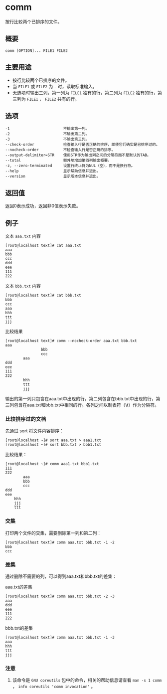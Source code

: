 #  comm

按行比较两个已排序的文件。

##  概要

    
    
    comm [OPTION]... FILE1 FILE2
    

##  主要用途

  * 按行比较两个已排序的文件。 
  * 当 ` FILE1 ` 或 ` FILE2 ` 为 ` - ` 时，读取标准输入。 
  * 无选项时输出三列，第一列为 ` FILE1 ` 独有的行，第二列为 ` FILE2 ` 独有的行，第三列为 ` FILE1 ` ， ` FILE2 ` 共有的行。 

##  选项

    
    
    -1                        不输出第一列。
    -2                        不输出第二列。
    -3                        不输出第三列。
    --check-order             检查输入行是否正确的排序，即使它们确实是已排序过的。
    --nocheck-order           不检查输入行是否正确的排序。
    --output-delimiter=STR    使用STR作为输出列之间的分隔符而不是默认的TAB。
    --total                   额外地增加第四列输出概要。
    -z, --zero-terminated     设置行终止符为NUL（空），而不是换行符。
    --help                    显示帮助信息并退出。
    --version                 显示版本信息并退出。
    

##  返回值

返回0表示成功，返回非0值表示失败。

##  例子

文本 ` aaa.txt ` 内容

    
    
    [root@localhost text]# cat aaa.txt 
    aaa
    bbb
    ccc
    ddd
    eee
    111
    222
    

文本 ` bbb.txt ` 内容

    
    
    [root@localhost text]# cat bbb.txt 
    bbb
    ccc
    aaa
    hhh
    ttt
    jjj
    

比较结果

    
    
    [root@localhost text]# comm --nocheck-order aaa.txt bbb.txt 
    aaa
                    bbb
                    ccc
            aaa
    ddd
    eee
    111
    222
            hhh
            ttt
            jjj
    

输出的第一列只包含在aaa.txt中出现的行，第二列包含在bbb.txt中出现的行，第三列包含在aaa.txt和bbb.txt中相同的行。各列之间以制表符（\t）作为分隔符。

###  比较排序过的文档

先通过 sort 将文件内容排序：

    
    
    [root@localhost ~]# sort aaa.txt > aaa1.txt
    [root@localhost ~]# sort bbb.txt > bbb1.txt
    

比较结果：

    
    
    [root@localhost ~]# comm aaa1.txt bbb1.txt
    111
    222
            aaa
            bbb
            ccc
    ddd
    eee
        hhh
        jjj
        ttt
    

###  交集

打印两个文件的交集，需要删除第一列和第二列：

    
    
    [root@localhost text]# comm aaa.txt bbb.txt -1 -2
    bbb
    ccc
    

###  差集

通过删除不需要的列，可以得到aaa.txt和bbb.txt的差集：

aaa.txt的差集

    
    
    [root@localhost text]# comm aaa.txt bbb.txt -2 -3
    aaa
    ddd
    eee
    111
    222
    

bbb.txt的差集

    
    
    [root@localhost text]# comm aaa.txt bbb.txt -1 -3
    aaa
    hhh
    ttt
    jjj
    

###  注意

  1. 该命令是 ` GNU coreutils ` 包中的命令，相关的帮助信息请查看 ` man -s 1 comm ` ， ` info coreutils 'comm invocation' ` 。 

